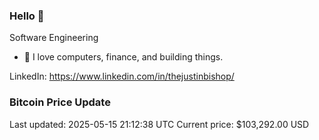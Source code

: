 ### Hello 🤙  

Software Engineering

- 🔭 I love computers, finance, and building things.
  
LinkedIn: https://www.linkedin.com/in/thejustinbishop/  













































































































































### Bitcoin Price Update
Last updated: 2025-05-15 21:12:38 UTC
Current price: $103,292.00 USD
